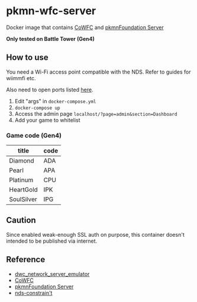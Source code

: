 # pkmn-wfc-server

Docker image that contains [CoWFC](https://github.com/EnergyCube/CoWFC) and [pkmnFoundation Server](https://github.com/mm201/pkmn-classic-framework)

**Only tested on Battle Tower (Gen4)**

## How to use

You need a Wi-Fi access point compatible with the NDS. Refer to guides for wiimmfi etc.

Also need to open ports listed [here](https://github.com/barronwaffles/dwc_network_server_emulator/wiki/Troubleshooting#port-forwarding).

1. Edit "args" in `docker-compose.yml`
2. `docker-compose up`
3. Access the admin page `localhost/?page=admin&section=Dashboard`
4. Add your game to whitelist

### Game code (Gen4)

| title | code |
| --- | --- |
| Diamond | ADA |
| Pearl | APA |
| Platinum | CPU |
| HeartGold | IPK |
| SoulSilver | IPG |

## Caution

Since enabled weak-enough SSL auth on purpose, this container doesn't intended to be published via internet.

## Reference

- [dwc_network_server_emulator](https://github.com/EnergyCube/dwc_network_server_emulator)
- [CoWFC](https://github.com/EnergyCube/CoWFC)
- [pkmnFoundation Server](https://github.com/mm201/pkmn-classic-framework)
- [nds-constrain't](https://github.com/KaeruTeam/nds-constraint)
